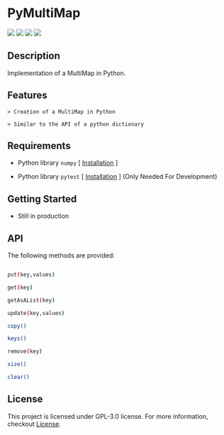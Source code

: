 # PyMultiMap

![](https://img.shields.io/badge/License-GPL%20v3.0-red)
![](https://img.shields.io/badge/Version-v1.0-yellow)
![](https://img.shields.io/badge/lang-242663?style=flat&logo=Python)
![](https://img.shields.io/badge/PyMultiMap-47bfd1?style=flat&logo=Git-Extensions)

## Description

Implementation of a MultiMap in Python.

## Features

    > Creation of a MultiMap in Python

    > Similar to the API of a python dictionary

## Requirements

- Python library `numpy` [ [Installation](https://numpy.org/install/) ]

- Python library `pytest` [ [Installation](https://docs.pytest.org/en/latest/getting-started.html#get-started) ] (Only Needed For Development)

## Getting Started

- Still in production

## API

The following methods are provided:

```bash

put(key,values)

get(key)

getAsAList(key)

update(key,values)

copy()

keys()

remove(key)

size()

clear()

```

## License

This project is licensed under GPL-3.0 license. For more information, checkout [License](https://github.com/BenSt099/PyMultiMap/blob/main/LICENSE).
